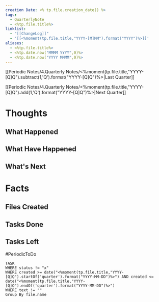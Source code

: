 ```yaml
---
creation Date: <% tp.file.creation_date() %>
tags:
  - QuarterlyNote
  - <%tp.file.title%>
linklist:
  - "[[ChangeLog]]"
  - '[[<%moment(tp.file.title,"YYYY-[M]MM").format("YYYY")%>]]'
aliases:
  - <%tp.file.title%>
  - <%tp.date.now("MMMM YYYY",0)%>
  - <%tp.date.now("YYYY MMMM",0)%>
---
```


[[Periodic Notes/4.Quarterly Notes/<%moment(tp.file.title,"YYYY-[Q]Q").subtract(1,'Q').format("YYYY-[Q]Q")%>|Last Quarter]] 


[[Periodic Notes/4.Quarterly Notes/<%moment(tp.file.title,"YYYY-[Q]Q").add(1,'Q').format("YYYY-[Q]Q")%>|Next Quarter]]

# Thoughts

## What Happened
## What Have Happened
## What's Next

# Facts

## Files Created

## Tasks Done
## Tasks Left

#PeriodicToDo 

```dataview
TASK 
WHERE status != "x"
WHERE created >= date("<%moment(tp.file.title,"YYYY-[Q]Q").startOf('quarter').format("YYYY-MM-DD")%>") AND created <= date("<%moment(tp.file.title,"YYYY-[Q]Q").endOf('quarter').format("YYYY-MM-DD")%>") 
WHERE text != ""
Group By file.name 
```

